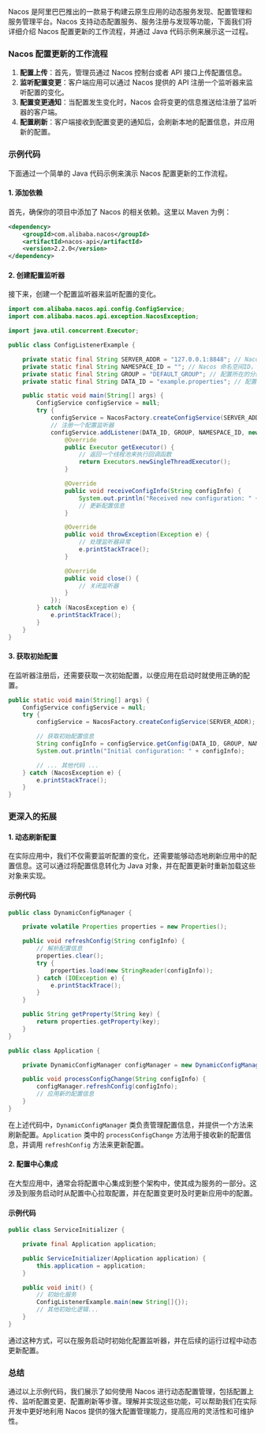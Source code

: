 Nacos 是阿里巴巴推出的一款易于构建云原生应用的动态服务发现、配置管理和服务管理平台。Nacos 支持动态配置服务、服务注册与发现等功能，下面我们将详细介绍 Nacos 配置更新的工作流程，并通过 Java 代码示例来展示这一过程。

### Nacos 配置更新的工作流程

1. **配置上传**：首先，管理员通过 Nacos 控制台或者 API 接口上传配置信息。
2. **监听配置变更**：客户端应用可以通过 Nacos 提供的 API 注册一个监听器来监听配置的变化。
3. **配置变更通知**：当配置发生变化时，Nacos 会将变更的信息推送给注册了监听器的客户端。
4. **配置刷新**：客户端接收到配置变更的通知后，会刷新本地的配置信息，并应用新的配置。

### 示例代码

下面通过一个简单的 Java 代码示例来演示 Nacos 配置更新的工作流程。

#### 1. 添加依赖

首先，确保你的项目中添加了 Nacos 的相关依赖。这里以 Maven 为例：

```xml
<dependency>
    <groupId>com.alibaba.nacos</groupId>
    <artifactId>nacos-api</artifactId>
    <version>2.2.0</version>
</dependency>
```

#### 2. 创建配置监听器

接下来，创建一个配置监听器来监听配置的变化。

```java
import com.alibaba.nacos.api.config.ConfigService;
import com.alibaba.nacos.api.exception.NacosException;

import java.util.concurrent.Executor;

public class ConfigListenerExample {

    private static final String SERVER_ADDR = "127.0.0.1:8848"; // Nacos 服务地址
    private static final String NAMESPACE_ID = ""; // Nacos 命名空间ID，如果是默认命名空间则为空
    private static final String GROUP = "DEFAULT_GROUP"; // 配置所在的分组
    private static final String DATA_ID = "example.properties"; // 配置文件的DATA_ID

    public static void main(String[] args) {
        ConfigService configService = null;
        try {
            configService = NacosFactory.createConfigService(SERVER_ADDR);
            // 注册一个配置监听器
            configService.addListener(DATA_ID, GROUP, NAMESPACE_ID, new ConfigListener() {
                @Override
                public Executor getExecutor() {
                    // 返回一个线程池来执行回调函数
                    return Executors.newSingleThreadExecutor();
                }

                @Override
                public void receiveConfigInfo(String configInfo) {
                    System.out.println("Received new configuration: " + configInfo);
                    // 更新配置信息
                }

                @Override
                public void throwException(Exception e) {
                    // 处理监听器异常
                    e.printStackTrace();
                }

                @Override
                public void close() {
                    // 关闭监听器
                }
            });
        } catch (NacosException e) {
            e.printStackTrace();
        }
    }
}
```

#### 3. 获取初始配置

在监听器注册后，还需要获取一次初始配置，以便应用在启动时就使用正确的配置。

```java
public static void main(String[] args) {
    ConfigService configService = null;
    try {
        configService = NacosFactory.createConfigService(SERVER_ADDR);

        // 获取初始配置信息
        String configInfo = configService.getConfig(DATA_ID, GROUP, NAMESPACE_ID);
        System.out.println("Initial configuration: " + configInfo);

        // ... 其他代码 ...
    } catch (NacosException e) {
        e.printStackTrace();
    }
}
```

### 更深入的拓展

#### 1. **动态刷新配置**

在实际应用中，我们不仅需要监听配置的变化，还需要能够动态地刷新应用中的配置信息。这可以通过将配置信息转化为 Java 对象，并在配置更新时重新加载这些对象来实现。

#### 示例代码

```java
public class DynamicConfigManager {

    private volatile Properties properties = new Properties();

    public void refreshConfig(String configInfo) {
        // 解析配置信息
        properties.clear();
        try {
            properties.load(new StringReader(configInfo));
        } catch (IOException e) {
            e.printStackTrace();
        }
    }

    public String getProperty(String key) {
        return properties.getProperty(key);
    }
}

public class Application {

    private DynamicConfigManager configManager = new DynamicConfigManager();

    public void processConfigChange(String configInfo) {
        configManager.refreshConfig(configInfo);
        // 应用新的配置信息
    }
}
```

在上述代码中，`DynamicConfigManager` 类负责管理配置信息，并提供一个方法来刷新配置。`Application` 类中的 `processConfigChange` 方法用于接收新的配置信息，并调用 `refreshConfig` 方法来更新配置。

#### 2. **配置中心集成**

在大型应用中，通常会将配置中心集成到整个架构中，使其成为服务的一部分。这涉及到服务启动时从配置中心拉取配置，并在配置变更时及时更新应用中的配置。

#### 示例代码

```java
public class ServiceInitializer {

    private final Application application;

    public ServiceInitializer(Application application) {
        this.application = application;
    }

    public void init() {
        // 初始化服务
        ConfigListenerExample.main(new String[]{});
        // 其他初始化逻辑...
    }
}
```

通过这种方式，可以在服务启动时初始化配置监听器，并在后续的运行过程中动态更新配置。

### 总结

通过以上示例代码，我们展示了如何使用 Nacos 进行动态配置管理，包括配置上传、监听配置变更、配置刷新等步骤。理解并实现这些功能，可以帮助我们在实际开发中更好地利用 Nacos 提供的强大配置管理能力，提高应用的灵活性和可维护性。
